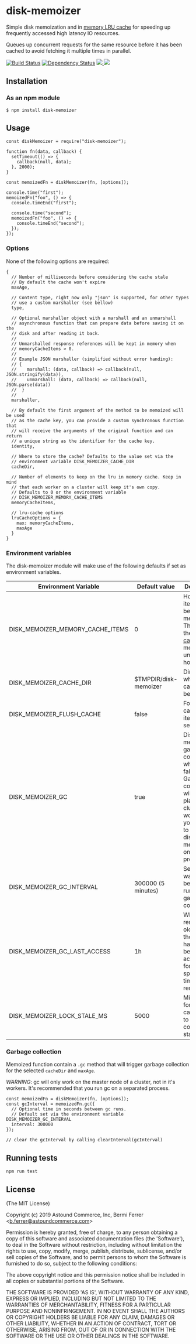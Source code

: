 # disk-memoizer

Simple disk memoization and in [memory LRU cache](https://www.npmjs.com/package/lru-cache) for speeding up frequently accessed high latency IO resources.

Queues up concurrent requests for the same resource before it has been cached to avoid fetching it multiple times in parallel.


[![Build Status](https://api.travis-ci.org/bermi/disk-memoizer.svg)](http://travis-ci.org/bermi/disk-memoizer)  [![Dependency Status](https://david-dm.org/bermi/disk-memoizer.svg)](https://david-dm.org/bermi/disk-memoizer) [![](http://img.shields.io/npm/v/disk-memoizer.svg) ![](http://img.shields.io/npm/dm/disk-memoizer.svg)](https://www.npmjs.org/package/disk-memoizer)


## Installation

### As an npm module

    $ npm install disk-memoizer

## Usage

    const diskMemoizer = require("disk-memoizer");

    function fn(data, callback) {
      setTimeout(() => {
        callback(null, data);
      }, 2000);
    }

    const memoizedFn = diskMemoizer(fn, [options]);

    console.time("first");
    memoizedFn("foo", () => {
      console.timeEnd("first");

      console.time("second");
      memoizedFn("foo", () => {
        console.timeEnd("second");
      });
    });

### Options

None of the following options are required:

    {
      // Number of milliseconds before considering the cache stale
      // By default the cache won't expire
      maxAge,

      // Content type, right now only "json" is supported, for other types
      // use a custom marshaller (see bellow)
      type,

      // Optional marshaller object with a marshall and an unmarshall
      // asynchronous function that can prepare data before saving it on the
      // disk and after reading it back.
      //
      // Unmarshalled response references will be kept in memory when
      // memoryCacheItems > 0.
      //
      // Example JSON marshaller (simplified without error handing):
      // {
      //    marshall: (data, callback) => callback(null, JSON.stringify(data)),
      //    unmarshall: (data, callback) => callback(null, JSON.parse(data))
      //  }
      //
      marshaller,

      // By default the first argument of the method to be memoized will be used
      // as the cache key, you can provide a custom synchronous function that
      // will receive the arguments of the original function and can return
      // a unique string as the identifier for the cache key.
      identity,

      // Where to store the cache? Defaults to the value set via the
      // environment variable DISK_MEMOIZER_CACHE_DIR
      cacheDir,

      // Number of elements to keep on the lru in memory cache. Keep in mind
      // that each worker on a cluster will keep it's own copy.
      // Defaults to 0 or the environment variable
      // DISK_MEMOIZER_MEMORY_CACHE_ITEMS
      memoryCacheItems,

      // lru-cache options
      lruCacheOptions = {
        max: memoryCacheItems,
        maxAge
      }
    }


### Environment variables

The disk-memoizer module will make use of the following defaults if set as
environment variables.

| Environment Variable | Default value | Description |
|---|---|---|
| DISK_MEMOIZER_MEMORY_CACHE_ITEMS | 0 | How many items should be kept in memory. This uses the [lru-cache](https://www.npmjs.com/package/lru-cache) module under the hood |
| DISK_MEMOIZER_CACHE_DIR | $TMPDIR/disk-memoizer | Directory where the cache will be stored. |
| DISK_MEMOIZER_FLUSH_CACHE | false | Forces re-caching items when set to true. |
| DISK_MEMOIZER_GC | true | Disables memoization garbage collection when set to false. Garbage collection will not take place on cluster workers, so you'll have to require disk-memoizer on a master process. |
| DISK_MEMOIZER_GC_INTERVAL | 300000 (5 minutes) | Seconds to wait between running the garbage collector. |
| DISK_MEMOIZER_GC_LAST_ACCESS | 1h | When removing old files only those that have not been accessed for the specified time will be removed. |
| DISK_MEMOIZER_LOCK_STALE_MS | 5000 | Milliseconds for the cache lock to be considerer stale. |


### Garbage collection

Memoized function contain a `.gc` method that will trigger garbage collection
for the selected `cacheDir` and `maxAge`.

*WARNING*: gc will only work on the master node of a cluster,
not in it's workers. It's recommended that you run gc on a separated process.


    const memoizedFn = diskMemoizer(fn, [options]);
    const gcInterval = memoizedFn.gc({
      // Optional time in seconds between gc runs.
      // Default set via the environment variable DISK_MEMOIZER_GC_INTERVAL
      interval: 300000
    });

    // clear the gcInterval by calling clearInterval(gcInterval)


## Running tests

    npm run test

## License

(The MIT License)

Copyright (c) 2019 Astound Commerce, Inc, Bermi Ferrer &lt;b.ferrer@astoundcommerce.com&gt;

Permission is hereby granted, free of charge, to any person obtaining
a copy of this software and associated documentation files (the
'Software'), to deal in the Software without restriction, including
without limitation the rights to use, copy, modify, merge, publish,
distribute, sublicense, and/or sell copies of the Software, and to
permit persons to whom the Software is furnished to do so, subject to
the following conditions:

The above copyright notice and this permission notice shall be
included in all copies or substantial portions of the Software.

THE SOFTWARE IS PROVIDED 'AS IS', WITHOUT WARRANTY OF ANY KIND,
EXPRESS OR IMPLIED, INCLUDING BUT NOT LIMITED TO THE WARRANTIES OF
MERCHANTABILITY, FITNESS FOR A PARTICULAR PURPOSE AND NONINFRINGEMENT.
IN NO EVENT SHALL THE AUTHORS OR COPYRIGHT HOLDERS BE LIABLE FOR ANY
CLAIM, DAMAGES OR OTHER LIABILITY, WHETHER IN AN ACTION OF CONTRACT,
TORT OR OTHERWISE, ARISING FROM, OUT OF OR IN CONNECTION WITH THE
SOFTWARE OR THE USE OR OTHER DEALINGS IN THE SOFTWARE.